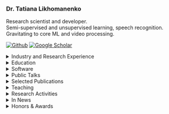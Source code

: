 ### Dr. Tatiana Likhomanenko

Research scientist and developer.  <br />
Semi-supervised and unsupervised learning, speech recognition. <br />
Gravitating to core ML and video processing.

<a href="https://github.com/tlikhomanenko" target="_blank"><img alt="Github" src="https://img.shields.io/badge/GitHub-%2312100E.svg?&style=for-the-badge&logo=Github&logoColor=white" /></a> <a href="https://scholar.google.com/citations?user=x7Z3ysQAAAAJ&hl=en" target="_blank"><img alt="Google Scholar" src="https://img.shields.io/badge/Google_Scholar-blue.svg?&style=for-the-badge&logoColor=white" /></a>

<details>
  <summary> Industry and Research Experience </summary>
  
* [Apple](https://machinelearning.apple.com/), *Research Scientist* (Sep 2021 - present)  
* [Facebook AI Research](https://ai.facebook.com/), *Postdoctoral Researcher* (Aug 2019 - Aug 2021)  
  *Speech recognition and natural language processing for speech*  
  **Advisors**: [Ronan Collobert](https://ronan.collobert.com/), [Gabriel Synnaeve](https://scholar.google.com/citations?user=wN9rBkcAAAAJ&hl=en)
* [Facebook AI Research](https://ai.facebook.com/), *AI Resident* (Sep 2018 - Aug 2019)  
  *Speech recognition and natural language processing for speech*  
  **Advisors**: [Ronan Collobert](https://ronan.collobert.com/), [Gabriel Synnaeve](https://scholar.google.com/citations?user=wN9rBkcAAAAJ&hl=en)
* [NTechLab](https://ntechlab.com/), *Machine Learning Expert* (Aug 2017 - Sep 2018)  
  *Face recognition and facial attributes predictions with deep learning at top-1 face recognition team*  
* [Yandex](https://yandex.com/) & [CERN](https://home.cern/), *Researcher* (Apr 2013 - May 2017)  
  *Machine learning for High Energy Physics studies at the Large Hadron Collider: particle identification system, trigger system (online identification which collisions worth being stored), specific rare decays search (high-level data analysis), and B mesons oscillations (main subject of the LHCb studies)*
* Membership at Large Hadron Collider beauty (LHCb) collaboration, CERN (2013 - 2018)

</details>

<details>
  <summary> Education </summary>
  
* *Ph.D. in Computer Science*, Lomonosov Moscow State University (2017)  
  Faculty of Computational Mathematics and Cybernetics  
  **Advisor**: Eugene Moiseev  
  **Thesis**: Research on solutions of non-classical boundary-value problems for mixed type equations  
* *M.S. in Computer Science*, [Yandex School of Data Analysis](https://yandexdataschool.com/), 5.0/5.0 (2014)  
* *M.S. in Computer Science*, Lomonosov Moscow State University, 5.0/5.0 (2013)  
  Faculty of Computational Mathematics and Cybernetics  
* [Summer School on Bayesian Methods in Deep Learning](https://deepbayes.ru/2017/) (2017)
* [Rome-Moscow School of Matrix Methods and Applied Linear Algebra](http://www.mat.uniroma2.it/~tvmsscho/Rome-Moscow_School/2012/pages/home.php) (2012, 2013)  

</details>

<details>
  <summary> Software </summary>

* [Flashlight](https://github.com/flashlight/flashlight): a fast, flexible machine learning library written entirely in C++  
[blog post](https://ai.facebook.com/blog/flashlight-fast-and-flexible-machine-learning-in-c-plus-plus/)
* [Wav2letter++](https://github.com/flashlight/wav2letter): speech recognition toolkit and recipes for papers
* [BDT reweigter tutorial](https://github.com/tlikhomanenko/reweighting_tutorial)
* [HepML](https://github.com/arogozhnikov/hep_ml): specific machine learning tools for purposes of high energy physics
* [REP](https://github.com/yandex/rep): ipython-based environment for conducting data-driven research in a consistent and reproducible way

</details>

<details>
  <summary> Public Talks </summary>

* [CAPE: Encoding Relative Positions with Continuous Augmented Positional Embeddings](https://www.re-work.co/events/deep-learning-summit-2022/speakers), ReWork Deep Learning Summit, San Francisco (2022)
* [Positional Embedding in Transformer-based Models](https://cs.hse.ru/data/2021/09/22/1474070341/99.pdf), Higher School of Economics (2021)
* [slimIPL: Language-Model-Free Iterative Pseudo-Labeling](http://blog.ntrlab.com/ntr-webinar-slimipl-language-model-free-iterative-pseudo-labeling/), NTR Lab and Tomsk University (2021, in Russian)
* [Pseudo-labeling for speech recognition](http://blog.ntrlab.com/ntr-webinar-pseudo-labeling-for-speech-recognition/), NTR Lab and Tomsk University (2021, in Russian)  
* [Machine learning in Science and Industry](https://arogozhnikov.github.io/2017/04/20/machine-learning-in-science-and-industry.html), Heidelberg University (2017)
* [LHCb topological trigger optimization](https://events.yandex.ru/events/ds/17-sept-2016/), Data&Science: Large Hadron Collider, public series, Yandex, Moscow (2016)
* [Classifier output calibration to probability](https://indico.cern.ch/event/433556/), Heavy Flavour Data Mining workshop, Zurich University (2016)
* [Machine Learning and Optimization of LHC Real-Time Event Stream Filter for New Physics Discoveries](https://www.youtube.com/watch?v=N42fy5OKoDE), Machine Learning: Prospects and Applications Conference, Berlin (2015)

</details>

<details>
  <summary> Selected Publications </summary>

#### Core Machine Learning

- Likhomanenko, T., Xu, Q., Synnaeve, G., Collobert, R. and Rogozhnikov, A. **CAPE: Encoding Relative Positions with Continuous Augmented Positional Embeddings**. Thirty-Fifth Conference on Neural Information Processing Systems (NeurIPS), 2021. <br/>
  [open review](https://openreview.net/forum?id=n-FqqWXnWW), [presentation](https://nips.cc/media/neurips-2021/Slides/26588.pdf), [code](https://github.com/gcambara/cape)
- Rogozhnikov, A., Likhomanenko, T., 2017. **InfiniteBoost: building infinite ensembles with gradient descent**. arXiv preprint arXiv:1706.01109.
  
#### Automatic Speech Recognition

##### 2021

--------------------
- Lugosch, L., Likhomanenko, T., Synnaeve, G. and Collobert, R., 2021. **Pseudo-Labeling for Massively Multilingual Speech Recognition**. arXiv preprint arXiv:2111.00161. (under review ICASSP 2022)  
- Pratap, V., Xu, Q., Likhomanenko, T., Synnaeve, G. and Collobert, R., 2021. **Word Order Does Not Matter For Speech Recognition**. arXiv preprint arXiv:2110.05994. (under review ICASSP 2022)  
- Manohar, V., Likhomanenko, T., Xu, Q., Hsu, W.N., Collobert, R., Saraf, Y., Zweig, G. and Mohamed, A., 2021. **Kaizen: Continuously improving teacher using Exponential Moving Average for semi-supervised speech recognition**. ASRU 2021.
- Likhomanenko, T., Xu, Q., Kahn, J., Synnaeve, G. and Collobert, R. **slimIPL: Language-model-free iterative pseudo-labeling**. Interspeech 2021. <br/>
  [video](https://disk.yandex.ru/i/Z_fs6Qohup_jAw), [poster](https://disk.yandex.ru/i/DfIS20btXTHu4g), [code](https://github.com/flashlight/wav2letter/tree/master/recipes/slimIPL)
- Likhomanenko, T., Xu, Q., Pratap, V., Tomasello, P., Kahn, J., Avidov, G., Collobert, R. and Synnaeve, G. **Rethinking evaluation in asr: Are our models robust enough?** Interspeech 2021. <br/>
  [video](https://disk.yandex.ru/i/8ZKVEU86K37r5g), [poster](https://disk.yandex.ru/i/W7Qjrm0rb44eJg), [code](https://github.com/flashlight/wav2letter/tree/master/recipes/rasr)
- Hsu, W.N., Sriram, A., Baevski, A., Likhomanenko, T., Xu, Q., Pratap, V., Kahn, J., Lee, A., Collobert, R., Synnaeve, G. and Auli, M., 2021. **Robust wav2vec 2.0: Analyzing Domain Shift in Self-Supervised Pre-Training**. Interspeech 2021.  
- Xu, Q., Baevski, A., Likhomanenko, T., Tomasello, P., Conneau, A., Collobert, R., Synnaeve, G. and Auli, M., 2021, June. **Self-training and pre-training are complementary for speech recognition**. In ICASSP 2021-2021 IEEE International Conference on Acoustics, Speech and Signal Processing (ICASSP) (pp. 3030-3034). IEEE. <br/>
  [video](https://rc.signalprocessingsociety.org/conferences/icassp-2021/SPSICASSP21VID0369.html?source=IBP)
- Talnikar, C., Likhomanenko, T., Collobert, R. and Synnaeve, G., 2021, June. **Joint masked cpc and ctc training for asr**. In ICASSP 2021-2021 IEEE International Conference on Acoustics, Speech and Signal Processing (ICASSP) (pp. 3045-3049). IEEE. <br/>
  [video](https://sigport.org/documents/joint-masked-cpc-and-ctc-training-asr), [poster](https://sigport.org/sites/default/files/docs/4384_Joint_CPC_CTC_poster_ICASSP2021.pdf), [presentation](https://sigport.org/sites/default/files/docs/4384_Joint_CPC_CTC_presentation_ICASSP2021.pdf)

##### 2020

--------------------
- Xu, Q., Likhomanenko, T., Kahn, J., Hannun, A., Synnaeve, G. and Collobert, R., 2020. **Iterative Pseudo-Labeling for Speech Recognition**. Proc. Interspeech 2020, pp.1006-1010. <br/>
  [video](http://www.interspeech2020.org/index.php?m=content&c=index&a=show&catid=390&id=514), [code](https://github.com/flashlight/wav2letter/tree/master/recipes/ipl)
- Pratap, V., Xu, Q., Kahn, J., Avidov, G., Likhomanenko, T., Hannun, A., Liptchinsky, V., Synnaeve, G., Collobert, R. (2020) **Scaling Up Online Speech Recognition Using ConvNets**. Proc. Interspeech 2020, 3376-3380. <br/>
  [video](http://www.interspeech2020.org/index.php?m=content&c=index&a=show&catid=337&id=997), [blog post](https://ai.facebook.com/blog/online-speech-recognition-with-wav2letteranywhere/), [news](https://venturebeat.com/2020/01/13/facebook-releases-low-latency-online-speech-recognition-framework/)
- Kahn, J., Rivière, M., Zheng, W., Kharitonov, E., Xu, Q., Mazaré, P.E., Karadayi, J., Liptchinsky, V., Collobert, R., Fuegen, C. and Likhomanenko, T., 2020, May. **Libri-light: A benchmark for asr with limited or no supervision**. In ICASSP 2020-2020 IEEE International Conference on Acoustics, Speech and Signal Processing (ICASSP) (pp. 7669-7673). IEEE. <br/> 
  [presentation](https://sigport.org/sites/default/files/docs/Libri-Light%20-%20A%20Benchmark%20for%20ASR%20with%20Limited%20or%20No%20Supervision%20--%20ICASSP%202020.pdf), [blog post](https://ai.facebook.com/blog/a-new-open-benchmark-for-speech-recognition-with-limited-or-no-supervision/), [code](https://github.com/facebookresearch/libri-light)
- Synnaeve, G., Xu, Q., Kahn, J., Likhomanenko, T., Grave, E., Pratap, V., Sriram, A., Liptchinsky, V. and Collobert, R. **End-to-end asr: from supervised to semi-supervised learning with modern architectures**. SAS Workshop ICML 2020. <br/>
  [video](https://slideslive.com/38930740), [code](https://github.com/flashlight/wav2letter/tree/master/recipes/sota/2019)

##### 2019

--------------------
- Likhomanenko, T., Synnaeve, G. and Collobert, R., 2019. **Who Needs Words? Lexicon-Free Speech Recognition**. Proc. Interspeech 2019, pp.3915-3919. <br/>
[presentation](https://disk.yandex.ru/i/lL8U8Q6tg4GqTQ), [blog post](https://ai.facebook.com/blog/self-supervision-and-building-more-robust-speech-recognition-systems/), [code](https://github.com/flashlight/wav2letter/tree/master/recipes/lexicon_free)

#### Machine Learning in High Energy Physics

- Derkach, D., Hushchyn, M., Likhomanenko, T., Rogozhnikov, A., Kazeev, N., Chekalina, V., Neychev, R., Kirillov, S., Ratnikov, F. and LHCb collaboration. **Machine-Learning-based global particle-identifiritcation algohms at the LHCb experiment**. Journal of Physics: Conference Series. 2018. Vol. 1085. No. 4. P. 1-5. <br/>
  _ACAT 2017_, [poster](https://indico.cern.ch/event/567550/contributions/2629676/attachments/1511360/2357050/pid_poster_v3.pdf)
- Likhomanenko, T., Derkach, D., Rogozhnikov, A. **Inclusive Flavour Tagging Algorithm.** Journal of Physics: Conference Series, 2016. <br/>
  _ACAT 2016_, [poster](https://disk.yandex.ru/i/aOlSTswbbwlq5Q), [code](https://github.com/tlikhomanenko/tagging_LHCb)
- LHCb collaboration (2016). Search for decays of neutral beauty mesons into four muons, JHEP 03 (2017) 001. 
- Likhomanenko, T., Ilten, P., Khairullin, E., Rogozhnikov, A., Ustyuzhanin, A., Williams, M. **LHCb Topological Trigger Reoptimization**. Journal of Physics: Conference Series, 2015. <br/>
  _CHEP 2015_, [presentation](https://indico.cern.ch/event/304944/contributions/1672458/attachments/578652/796814/hlt.pdf), [code](https://github.com/tlikhomanenko/LHCb-topo-trigger)
- CMS collaboration, LHCb collaboration. **Observation of the rare Bs0→ μ+ μ− decay from the combined analysis of CMS and LHCb data**. Nature, 2015.
- Likhomanenko, T., Rogozhnikov, A., Baranov, A., Khairullin, E., & Ustyuzhanin, A. **Reproducible Experiment Platform**. Journal of Physics: Conference Series (Vol. 664, No. 5, p. 052022). <br/> 
  _CHEP 2015_, [poster](https://indico.cern.ch/event/304944/contributions/1672393/attachments/578602/796755/rep-qr.pdf)
- LHCb collaboration. **Search for the lepton flavour violating decay τ−→ μ− μ+ μ−**. Journal of High Energy Physics, 2015. 
- Likhomanenko, T., Rogozhnikov, A., Baranov, A., Khairullin, E., Ustyuzhanin, A. **Improving reproducibility of data science experiments**, ICML 2015 AutoML Workshop, 2015 <br/> 
  [poster spotlight](https://indico.ijclab.in2p3.fr/event/2914/contributions/6476/subcontributions/168/attachments/6032/7157/Likhomanenko_Improving-reproducibility_1.pdf)

#### Partial Differential Equations (Ph.D.)

- Moiseev, E.I., Likhomanenko, T.N. **Eigenfunctions of the Gellerstedt problem with an inclined-type change line**. Integral Transforms and Special Functions, 2017, pp. 1–8.
- Moiseev E. I., Likhomanenko T. N. **On the basis property of a two-part trigonometric series**. Doklady Mathematics, 2016, Vol. 94, No. 1, pp. 1–4. <br/>
  _oral talk, International scientific conference Actual Problems in Theory of Partial Differential Equations, dedicated to the centenary of Andrey V. Bitsadze, 2016_
- Moiseev, E.I., Likhomanenko, T.N. **Eigenfunctions of the Tricomi problem with an inclined type change line**. Differential Equations, 2016, Vol. 52, No. 10, pp 1323– 1330. <br/> 
  _oral talk, International scientific conference Actual Problems in Theory of Partial Differential Equations, dedicated to the centenary of Andrey V. Bitsadze, 2016_
- Moiseev, E.I., Likhomanenko, T.N. **On the basis property of a trigonometric system arising in the Frankl problem**. Differential Equations, 2013, Vol. 49, No. 3, pp. 325–331. <br/> 
  _oral talk, AMEE-2013 and Lomonosov-2013_
- Moiseev E.I., Likhomanenko T.N. **A nonlocal boundary value problem for the Lavrent’ev-Bitsadze equation**. Doklady Mathematics, 2012, Vol. 86, No. 2, pp. 635–637. <br/>
  _oral talk, AMEE-2012 and Lomonosov-2012_

</details>

<details>
  <summary> Teaching </summary>

* Heidelberg University, [Grad Days](https://gsfp.physi.uni-heidelberg.de/graddays_April_2017/index.php?m=1&s=13), *Machine learning in Science and Industry*, invited lecturer (2017)  
[lectures](https://github.com/tlikhomanenko/MLatGradDays)
* Imperial College London, *Introduction to Machine Learning*, TA (2016, 2017)  
[lectures/seminars 2016](https://github.com/yandexdataschool/MLatImperial2016), [lectures/seminars 2017](https://github.com/tlikhomanenko/MLatImperial2017)
* Yandex School of Data Analysis, *Machine learning in High Energy Physics*, lecturer (2016)
* Lund University, [Summer School on Machine Learning in High Energy Physics (MLHEP)](https://indico.cern.ch/event/497368/), program committee & lecturer (2016)  
[lectures/seminars](https://github.com/yandexdataschool/mlhep-course-2016)
* Saint Petersburg Academic University, [Summer School on Machine Learning in High Energy Physics (MLHEP)](https://www.hse.ru/mlhep2015/), organizing committee & lecturer (2015)  
[lectures/seminars](https://github.com/yandexdataschool/mlhep2015)

</details>

<details>
  <summary> Research Activities </summary>

#### Serving as Reviewer

* NeurIPS 2021
* Interspeech 2020, 2021
* ICASSP 2021, 2022
* ICLR 2021, 2022
* Machine Learning and the Physical Sciences workshop NeurIPS 2019, 2020
* An advisor in the LHCb statistics and machine learning working group (2016-2017)

#### Kaggle Competition ["Flavours of Physics"](https://www.kaggle.com/c/flavours-of-physics)

* [research/technical support](https://storage.googleapis.com/kaggle-competitions/kaggle/4488/media/lhcb_description_official.pdf)
* award committee member
* co-organizer of [ALEPH workshop](http://yandexdataschool.github.io/aleph2015/) at NeurIPS 2015
* [starter-kit for competition](https://github.com/tlikhomanenko/flavours-of-physics-start)

</details>

<details>
  <summary> In News </summary>

* [Interview to Republic](https://republic.ru/posts/101375) (in Russian) 
* [Q&A with AI Residents](https://research.fb.com/blog/2019/03/qa-with-facebook-ai-residents-tatiana-likhomanenko-and-siddharth-karamcheti/)
* [About](https://alphacephei.com/nsh/2021/01/30/wav2letter-rasr.html) paper "Rethinking Evaluation in ASR: Are Our Models Robust Enough?" 
* [About](https://home.cern/news/news/computing/flavours-physics-join-lhcb-machine-learning-contest) kaggle challenge "Flavours of physics"
* [About](https://sciencex.com/wire-news/340696876/algorithm-devised-by-hse-university-and-yandex-helped-to-catch-n.html) paper "LHCb Topological Trigger Reoptimization"

</details>

<details>
  <summary> Honors & Awards </summary>

* Winner of *Accelerate your code* international competition,	Intel (2012)
* Best student of Computer Science faculty, Lomonosov Moscow State University	(2012)
* The winner (Regional stage) of All-Russian Programming contest (2007, 2008)

</details>
